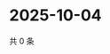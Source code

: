 # 2025-10-04

共 0 条

<!-- BEGIN ZHIHUVIDEO -->
<!-- 最后更新时间 Sat Oct 04 2025 07:09:54 GMT+0800 (China Standard Time) -->

<!-- END ZHIHUVIDEO -->
